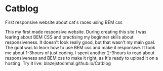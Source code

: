 # Catblog
First responsive website about cat's races using BEM css

This my first made responsive website. During creating this site I was learing about BEM CSS and practising my beginner skills about responsiveness.
It doesn't look really good, but that wasn't my main goal. The goal was to learn how to use BEM css and make it responsive. It took me about 1-3hours of just coding. I spent another 2-3hours to read about responsiveness and BEM css to make it right, as It's ready to upload it on a hosting.
Try it live: blazejstochmal.github.io/Catblog
